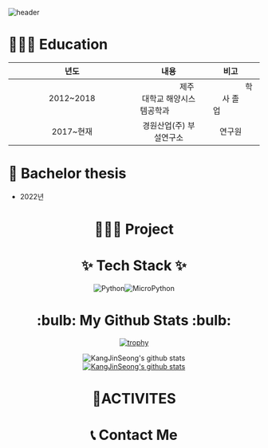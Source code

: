 ![header](https://capsule-render.vercel.app/api?type=waving&color=0:a82da8,100:da8f00&height=230&section=header&text=JinSeongKang&fontAlign=70&fontAlignY=40&fontSize=60&fontColor=ffffff&desc=Github%20Profile&descAlign=85&descAlignY=62)

<h1> 👨🏻‍🎓 Education </h1></div> 

|년도|내용|비고|
|:-----:|:-----:|:-----:|
|&nbsp;&nbsp;&nbsp;&nbsp;&nbsp;&nbsp;&nbsp;&nbsp;&nbsp;&nbsp;&nbsp;&nbsp;&nbsp;&nbsp;&nbsp;&nbsp;&nbsp;2012~2018&nbsp;&nbsp;&nbsp;&nbsp;&nbsp;&nbsp;&nbsp;&nbsp;&nbsp;&nbsp;&nbsp;&nbsp;&nbsp;&nbsp;&nbsp;&nbsp;&nbsp;|&nbsp;&nbsp;&nbsp;&nbsp;&nbsp;&nbsp;&nbsp;&nbsp;&nbsp;&nbsp;&nbsp;&nbsp;&nbsp;&nbsp;&nbsp;&nbsp;&nbsp;제주대학교 해양시스템공학과&nbsp;&nbsp;&nbsp;&nbsp;&nbsp;&nbsp;&nbsp;&nbsp;&nbsp;&nbsp;&nbsp;&nbsp;&nbsp;|&nbsp;&nbsp;&nbsp;&nbsp;&nbsp;&nbsp;&nbsp;&nbsp;&nbsp;&nbsp;&nbsp;&nbsp;&nbsp;&nbsp;&nbsp;&nbsp;&nbsp;학사 졸업&nbsp;&nbsp;&nbsp;&nbsp;&nbsp;&nbsp;&nbsp;&nbsp;&nbsp;&nbsp;&nbsp;&nbsp;&nbsp;|
|2017~현재|경원산업(주) 부설연구소|연구원|

<h1> 📑 Bachelor thesis </h1></div>

* 2022년

<div align=center><h1> 💁🏻‍♀️ Project </h1></div>

<div align=center><h1> ✨ Tech Stack ✨ </h1></div>

<div align="center">
    <img alt="Python" src ="https://img.shields.io/badge/Python-3776AB.svg?&style=for-the-badge&logo=Python&logoColor=white"/><img alt="MicroPython"     src="https://img.shields.io/badge/MicroPython-2B2728.svg?&style=for-the-badge&logo=MicroPython&logoColor=white"/>

<div align=center><h1> :bulb: My Github Stats :bulb: </h1></div>


[![trophy](https://github-profile-trophy.vercel.app/?username=KangJinSeong)](https://github.com/ryo-ma/github-profile-trophy)

![KangJinSeong's github stats](https://github-readme-stats.vercel.app/api?username=KangJinSeong&show_icons=true)    
[![KangJinSeong's github stats](https://github-readme-stats.vercel.app/api/top-langs/?username=KangJinSeong&show_icons=true&hide_border=true&title_color=004386&icon_color=004386&layout=compact)](https://github.com/KangJinSeong)



<div align=center><h1>  🚀ACTIVITES </h1></div>

<div align=center><h1>  📞 Contact Me </h1></div>

